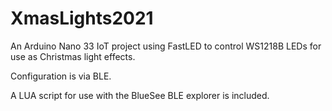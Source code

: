 # XmasLights2021

An Arduino Nano 33 IoT project using FastLED to control WS1218B LEDs for use as
Christmas light effects.

Configuration is via BLE.

A LUA script for use with the BlueSee BLE explorer is included.
